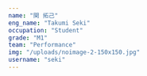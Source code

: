 ```yaml
---
name: "関 拓己"
eng_name: "Takumi Seki"
occupation: "Student"
grade: "M1"
team: "Performance"
img: "/uploads/noimage-2-150x150.jpg"
username: "seki"
---
```

